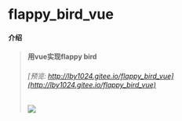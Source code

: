# flappy_bird_vue

#### 介绍
> #### 用vue实现flappy bird
> ###### [预览: http://lby1024.gitee.io/flappy_bird_vue](http://lby1024.gitee.io/flappy_bird_vue)
> ![](https://note.youdao.com/yws/public/resource/f2e5d0847ae32074ea07dfbcd3fb7af8/xmlnote/CE1CD9CAB9C843D4959699C942819A96/32732)



